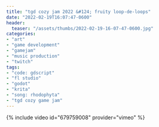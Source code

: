 ```yaml
---
title: "tgd cozy jam 2022 &#124; fruity loop-de-loops"
date: "2022-02-19T16:07:47-0600"
header:
  teaser: "/assets/thumbs/2022-02-19-16-07-47-0600.jpg"
categories:
- "art"
- "game development"
- "gamejam"
- "music production"
- "twitch"
tags:
- "code: gdscript"
- "fl studio"
- "godot"
- "krita"
- "song: rhodophyta"
- "tgd cozy game jam"
---
```

{% include video id="679759008" provider="vimeo" %}
